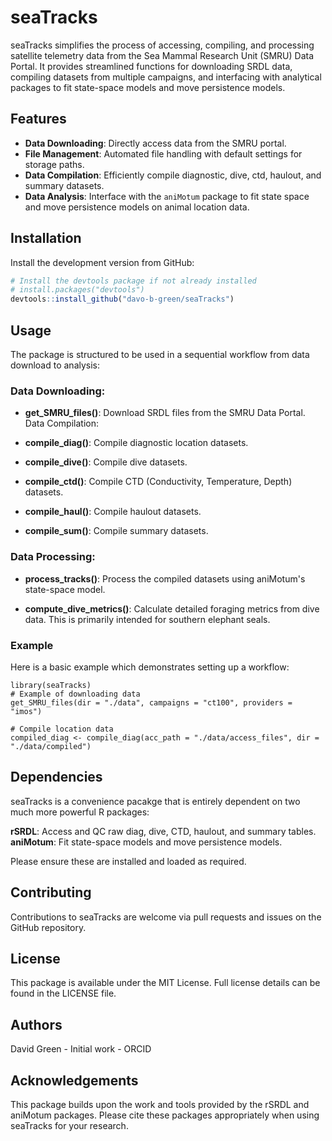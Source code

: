 # seaTracks

seaTracks simplifies the process of accessing, compiling, and processing satellite telemetry data from the Sea Mammal Research Unit (SMRU) Data Portal. It provides streamlined functions for downloading SRDL data, compiling datasets from multiple campaigns, and interfacing with analytical packages to fit state-space models and move persistence models.

## Features
- **Data Downloading**: Directly access data from the SMRU portal.
- **File Management**: Automated file handling with default settings for storage paths.
- **Data Compilation**: Efficiently compile diagnostic, dive, ctd, haulout, and summary datasets.
- **Data Analysis**: Interface with the `aniMotum` package to fit state space and move persistence models on animal location data.

## Installation

Install the development version from GitHub:

```r
# Install the devtools package if not already installed
# install.packages("devtools")
devtools::install_github("davo-b-green/seaTracks")
```
## Usage
The package is structured to be used in a sequential workflow from data download to analysis:

### Data Downloading:

- **get_SMRU_files()**: Download SRDL files from the SMRU Data Portal.
Data Compilation:

- **compile_diag()**: Compile diagnostic location datasets.
- **compile_dive()**: Compile dive datasets.
- **compile_ctd()**: Compile CTD (Conductivity, Temperature, Depth) datasets.
- **compile_haul()**: Compile haulout datasets.
- **compile_sum()**: Compile summary datasets.

### Data Processing:

- **process_tracks()**: Process the compiled datasets using aniMotum's state-space model.
  
- **compute_dive_metrics()**: Calculate detailed foraging metrics from dive data. This is primarily intended for southern elephant seals.

### Example
Here is a basic example which demonstrates setting up a workflow:

```{r}
library(seaTracks)
# Example of downloading data
get_SMRU_files(dir = "./data", campaigns = "ct100", providers = "imos")

# Compile location data
compiled_diag <- compile_diag(acc_path = "./data/access_files", dir = "./data/compiled")
```
## Dependencies
seaTracks is a convenience pacakge that is entirely dependent on two much more powerful R packages:

**rSRDL**: Access and QC raw diag, dive, CTD, haulout, and summary tables.
**aniMotum**: Fit state-space models and move persistence models.

Please ensure these are installed and loaded as required.

## Contributing
Contributions to seaTracks are welcome via pull requests and issues on the GitHub repository.

## License
This package is available under the MIT License. Full license details can be found in the LICENSE file.

## Authors
David Green - Initial work - ORCID

## Acknowledgements
This package builds upon the work and tools provided by the rSRDL and aniMotum packages. Please cite these packages appropriately when using seaTracks for your research.
